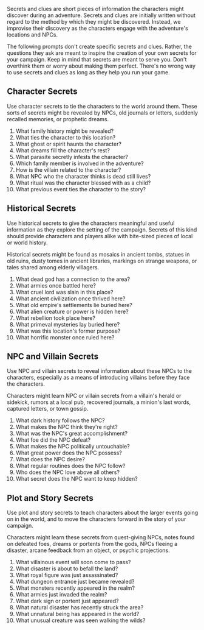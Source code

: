 

Secrets and clues are short pieces of information the characters might discover during an adventure. Secrets and clues are initially written without regard to the method by which they might be discovered. Instead, we improvise their discovery as the characters engage with the adventure's locations and NPCs.

The following prompts don't create specific secrets and clues. Rather, the questions they ask are meant to inspire the creation of your own secrets for your campaign. Keep in mind that secrets are meant to serve you. Don't overthink them or worry about making them perfect. There's no wrong way to use secrets and clues as long as they help you run your game.

## Character Secrets

Use character secrets to tie the characters to the world around them. These sorts of secrets might be revealed by NPCs, old journals or letters, suddenly recalled memories, or prophetic dreams.

1. What family history might be revealed?
2. What ties the character to this location?
3. What ghost or spirit haunts the character?
4. What dreams fill the character's rest?
5. What parasite secretly infests the character?
6. Which family member is involved in the adventure?
7. How is the villain related to the character?
8. What NPC who the character thinks is dead still lives?
9. What ritual was the character blessed with as a child?
10. What previous event ties the character to the story?

## Historical Secrets

Use historical secrets to give the characters meaningful and useful information as they explore the setting of the campaign. Secrets of this kind should provide characters and players alike with bite-sized pieces of local or world history.

Historical secrets might be found as mosaics in ancient tombs, statues in old ruins, dusty tomes in ancient libraries, markings on strange weapons, or tales shared among elderly villagers.

1. What dead god has a connection to the area?
2. What armies once battled here?
3. What cruel lord was slain in this place?
4. What ancient civilization once thrived here?
5. What old empire's settlements lie buried here?
6. What alien creature or power is hidden here?
7. What rebellion took place here?
8. What primeval mysteries lay buried here?
9. What was this location's former purpose?
10. What horrific monster once ruled here?

## NPC and Villain Secrets

Use NPC and villain secrets to reveal information about these NPCs to the characters, especially as a means of introducing villains before they face the characters.

Characters might learn NPC or villain secrets from a villain's herald or sidekick, rumors at a local pub, recovered journals, a minion's last words, captured letters, or town gossip.

1. What dark history follows the NPC?
2. What makes the NPC think they're right?
3. What was the NPC's great accomplishment?
4. What foe did the NPC defeat?
5. What makes the NPC politically untouchable?
6. What great power does the NPC possess?
7. What does the NPC desire?
8. What regular routines does the NPC follow?
9. Who does the NPC love above all others?
10. What secret does the NPC want to keep hidden?

## Plot and Story Secrets

Use plot and story secrets to teach characters about the larger events going on in the world, and to move the characters forward in the story of your campaign.

Characters might learn these secrets from quest-giving NPCs, notes found on defeated foes, dreams or portents from the gods, NPCs fleeing a disaster, arcane feedback from an object, or psychic projections.

1. What villainous event will soon come to pass?
2. What disaster is about to befall the land?
3. What royal figure was just assassinated?
4. What dungeon entrance just became revealed?
5. What monsters recently appeared in the realm?
6. What armies just invaded the realm?
7. What dark sign or portent just appeared?
8. What natural disaster has recently struck the area?
9. What unnatural being has appeared in the world?
10. What unusual creature was seen walking the wilds?

